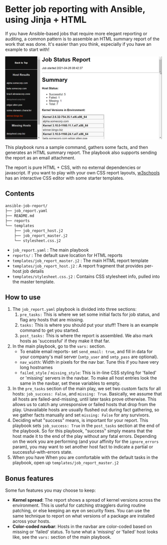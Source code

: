 # Better job reporting with Ansible, using Jinja + HTML

If you have Ansible-based jobs that require more elegant reporting or auditing, a common pattern is to assemble an HTML summary report of the work that was done. It's easier than you think, especially if you have an example to start with!

![Demo](demo.gif)

This playbook runs a sample command, gathers some facts, and then generates an HTML summary report. The playbook also supports sending the report as an email attachment.

The report is pure HTML + CSS, with no external dependencies or javascript. If you want to play with your own CSS report layouts, [w3schools](https://www.w3schools.com/css/css_templates.asp) has an interactive CSS editor with some starter templates.

## Contents
```
ansible-job-report/
├── job_report.yaml
├── README.md
├── reports
└── templates
    ├── job_report_host.j2
    ├── job_report_master.j2
    └── stylesheet.css.j2
```

* `job_report.yaml` : The main playbook
* `reports/` : The default save location for HTML reports
* `templates/job_report_master.j2` : The main HTML report template
* `templates/job_report_host.j2` : A report fragment that provides per-host job details
* `templates/stylesheet.css.j2` : Contains CSS stylesheet info, pulled into the master template.

## How to use

1. The `job_report.yaml` playbook is divided into three sections:
   1. `pre_tasks:` This is where we set some initial facts for job status, and flag any hosts that are missing.
   1. `tasks:` This is where you should put your stuff! There is an example command to get you started.
   1. `post_tasks:` This is where the report is assembled. We also mark hosts as 'successful' if they make it that far.
1. In the main  playbook, go to the `vars:` section.
    * To enable email reports- set `send_email: true`, and fill in data for your company's mail server (`smtp_user` and `smtp_pass` are optional).
    * `nav_width`: Width in pixels for the nav bar. Tune this if you have very long hostnames
    * `failed_style` / `missing_style`: This is in-line CSS styling for 'failed' or 'missing' servers in the navbar. To make all host entries look the same in the navbar, set these variables to empty. 
1. In the `pre_tasks` section of the main play, we set two custom facts for all hosts: `job_success: False`, and `missing: True`. Basically, we assume that all hosts are failed-and-missing, until later tasks prove otherwise. This allows us to catch any unresponsive or failed hosts that drop from the play. Unavailable hosts are usually flushed out during fact gathering, so we gather facts manually and set `missing: False` for any survivors.
1. Deciding what "success" means, is important for your report. This playbook sets `job_success: True` in the `post_tasks` section at the end of the playbook. So for this playbook, "success" simply means that the host made it to the end of the play without any fatal errors. Depending on the work you are performing (and your affinity for the `ignore_errors` param), you may want to set another host fact to indicate a partial or successful-with-errors state.
1. When you have When you are comfortable with the default tasks in the playbook, open up `templates/job_report_master.j2`

## Bonus features

Some fun features you may choose to keep:

* **Kernel spread**: The report shows a spread of kernel versions across the environment. This is useful for catching stragglers during routine patching, or else keeping an eye on security fixes. You can use the same technique to report on what versions of a package are installed across your hosts.
* **Color-coded navbar**: Hosts in the navbar are color-coded based on missing or 'failed' status. To tune what a 'missing' or 'failed' host looks like, see the `vars:` section of the main playbook.


